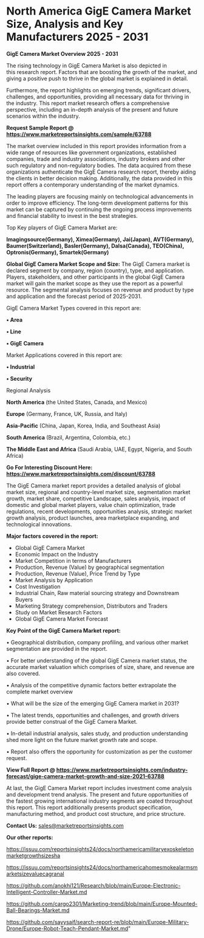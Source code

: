 # North America GigE Camera Market Size, Analysis and Key Manufacturers 2025 - 2031

<Strong> GigE Camera Market Overview 2025 - 2031</strong>

The rising technology in GigE Camera Market is also depicted in this research report. Factors that are boosting the growth of the market, and giving a positive push to thrive in the global market is explained in detail.

Furthermore, the report highlights on emerging trends, significant drivers, challenges, and opportunities, providing all necessary data for thriving in the industry. This report market research offers a comprehensive perspective, including an in-depth analysis of the present and future scenarios within the industry.

<strong>Request Sample Report @ <a href=https://www.marketreportsinsights.com/sample/63788>https://www.marketreportsinsights.com/sample/63788</a></strong>

The market overview included in this report provides information from a wide range of resources like government organizations, established companies, trade and industry associations, industry brokers and other such regulatory and non-regulatory bodies. The data acquired from these organizations authenticate the GigE Camera research report, thereby aiding the clients in better decision making. Additionally, the data provided in this report offers a contemporary understanding of the market dynamics.

The leading players are focusing mainly on technological advancements in order to improve efficiency. The long-term development patterns for this market can be captured by continuing the ongoing process improvements and financial stability to invest in the best strategies.

Top Key players of GigE Camera Market are:

<strong>Imagingsource(Germany), Ximea(Germany), Jai(Japan), AVT(Germany), Baumer(Switzerland), Basler(Germany), Dalsa(Canada), TEO(China), Optronis(Germany), Smartek(Germany)</strong>

<strong><b>Global GigE Camera Market Scope and Size:</b></strong>
The GigE Camera market is declared segment by company, region (country), type, and application. Players, stakeholders, and other participants in the global GigE Camera market will gain the market scope as they use the report as a powerful resource. The segmental analysis focuses on revenue and product by type and application and the forecast period of 2025-2031.

GigE Camera Market Types covered in this report are:

<strong>• Area

• Line

• GigE Camera</strong>

Market Applications covered in this report are:

<strong>• Industrial

• Security</strong> 

Regional Analysis

<strong>North America</strong> (the United States, Canada, and Mexico)

<strong>Europe</strong> (Germany, France, UK, Russia, and Italy)

<strong>Asia-Pacific</strong> (China, Japan, Korea, India, and Southeast Asia)

<strong>South America</strong> (Brazil, Argentina, Colombia, etc.)

<strong>The Middle East and Africa</strong> (Saudi Arabia, UAE, Egypt, Nigeria, and South Africa)

<strong>Go For Interesting Discount Here: <a href=https://www.marketreportsinsights.com/discount/63788>https://www.marketreportsinsights.com/discount/63788</a></strong>

The GigE Camera market report provides a detailed analysis of global market size, regional and country-level market size, segmentation market growth, market share, competitive Landscape, sales analysis, impact of domestic and global market players, value chain optimization, trade regulations, recent developments, opportunities analysis, strategic market growth analysis, product launches, area marketplace expanding, and technological innovations.

<strong><b>Major factors covered in the report:</b></strong>
<ul>
  <li>Global GigE Camera Market </li>
  <li>Economic Impact on the Industry</li>
  <li>Market Competition in terms of Manufacturers</li>
  <li>Production, Revenue (Value) by geographical segmentation</li>
  <li>Production, Revenue (Value), Price Trend by Type</li>
  <li>Market Analysis by Application</li>
  <li>Cost Investigation</li>
  <li>Industrial Chain, Raw material sourcing strategy and Downstream Buyers</li>
  <li>Marketing Strategy comprehension, Distributors and Traders</li>
  <li>Study on Market Research Factors</li>
  <li>Global GigE Camera Market Forecast</li>
</ul>

<strong><b>Key Point of the GigE Camera Market report:</b></strong>

• Geographical distribution, company profiling, and various other market segmentation are provided in the report.

• For better understanding of the global GigE Camera market status, the accurate market valuation which comprises of size, share, and revenue are also covered.

• Analysis of the competitive dynamic factors better extrapolate the complete market overview

• What will be the size of the emerging GigE Camera market in 2031?

• The latest trends, opportunities and challenges, and growth drivers provide better construal of the GigE Camera Market.

• In-detail industrial analysis, sales study, and production understanding shed more light on the future market growth rate and scope.

• Report also offers the opportunity for customization as per the customer request.

<strong><b>View Full Report @ <a href=https://www.marketreportsinsights.com/industry-forecast/gige-camera-market-growth-and-size-2021-63788>https://www.marketreportsinsights.com/industry-forecast/gige-camera-market-growth-and-size-2021-63788</a></b></strong>


At last, the GigE Camera Market report includes investment come analysis and development trend analysis. The present and future opportunities of the fastest growing international industry segments are coated throughout this report. This report additionally presents product specification, manufacturing method, and product cost structure, and price structure.

<strong>Contact Us:</strong>
sales@marketreportsinsights.com

<strong>Our other reports:</strong>

<a href=https://issuu.com/reportsinsights24/docs/northamericamilitaryexoskeletonmarketgrowthsizesha>https://issuu.com/reportsinsights24/docs/northamericamilitaryexoskeletonmarketgrowthsizesha</a>

<a href=https://issuu.com/reportsinsights24/docs/northamericahomesmokealarmsmarketsizevaluecagranal>https://issuu.com/reportsinsights24/docs/northamericahomesmokealarmsmarketsizevaluecagranal</a>

<a href=https://github.com/anokhi121/Research/blob/main/Europe-Electronic-Intelligent-Controller-Market.md>https://github.com/anokhi121/Research/blob/main/Europe-Electronic-Intelligent-Controller-Market.md</a>

<a href=https://github.com/cargo2301/Marketing-trend/blob/main/Europe-Mounted-Ball-Bearings-Market.md>https://github.com/cargo2301/Marketing-trend/blob/main/Europe-Mounted-Ball-Bearings-Market.md</a>

<a href=https://github.com/sayysaif/search-report-re/blob/main/Europe-Military-Drone/Europe-Robot-Teach-Pendant-Market.md>https://github.com/sayysaif/search-report-re/blob/main/Europe-Military-Drone/Europe-Robot-Teach-Pendant-Market.md</a>"
